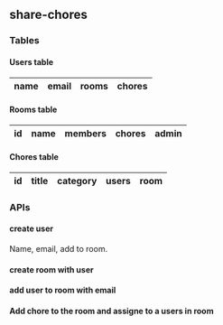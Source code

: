 ## share-chores

### Tables

#### Users table

|name|email|rooms|chores|
|-|-|-|-|

#### Rooms table

|id|name|members|chores|admin|
|-|-|-|-|-|

#### Chores table

|id|title|category|users|room|
|-|-|-|-|-|

### APIs

#### create user

Name, email, add to room.

#### create room with user

#### add user to room with email

#### Add chore to the room and assigne to a users in room
